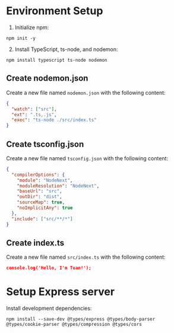# Environment Setup

1. Initialize npm:

```
npm init -y
```

2. Install TypeScript, ts-node, and nodemon:

```
npm install typescript ts-node nodemon
```

## Create nodemon.json

Create a new file named `nodemon.json` with the following content:

```json
{
  "watch": ["src"],
  "ext": ".ts,.js",
  "exec": "ts-node ./src/index.ts"
}
```

## Create tsconfig.json

Create a new file named `tsconfig.json` with the following content:

```json
{
  "compilerOptions": {
    "module": "NodeNext",
    "moduleResolution": "NodeNext",
    "baseUrl": "src",
    "outDir": "dist",
    "sourceMap": true,
    "noImplicitAny": true
  },
  "include": ["src/**/*"]
}
```

## Create index.ts

Create a new file named `src/index.ts` with the following content:

```json
console.log('Hello, I'm Tuan!');
```

# Setup Express server

Install development dependencies:

```
npm install --save-dev @types/express @types/body-parser @types/cookie-parser @types/compression @types/cors
```
